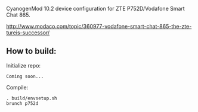 CyanogenMod 10.2 device configuration for ZTE P752D/Vodafone Smart Chat 865.

http://www.modaco.com/topic/360977-vodafone-smart-chat-865-the-zte-tureis-successor/

How to build:
-------------

Initialize repo:

    Coming soon...

Compile:

    . build/envsetup.sh
    brunch p752d

